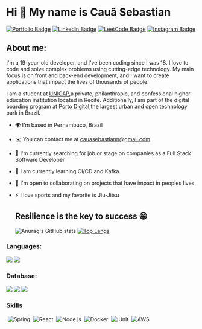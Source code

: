 Hi 👋 My name is Cauã Sebastian
==========================

[![Portfolio Badge](https://img.shields.io/badge/Portfolio-purple?style=flat-square&logo=Internet-Explorer&logoColor=white&link=https://cauasebastian.github.io/my-portfolio/)](https://cauasebastian.github.io/my-portfolio/)
[![Linkedin Badge](https://img.shields.io/badge/-LinkedIn-blue?style=flat-square&logo=Linkedin&logoColor=white&link=https://www.linkedin.com/in/cauã-sebastian-57a532259/)](https://www.linkedin.com/in/cauã-sebastian-57a532259/)
[![LeetCode Badge](https://img.shields.io/badge/LeetCode-FFA116?style=flat-square&logo=LeetCode&logoColor=black&link=https://leetcode.com/caua_sebastian/)](https://leetcode.com/caua_sebastian/)
[![Instagram Badge](https://img.shields.io/badge/Instagram-E4405F?style=flat-square&logo=Instagram&logoColor=white&link=https://www.instagram.com/caua_sebastian/)](https://www.instagram.com/caua_sebastian/)


   
## About me:

I'm a 19-year-old developer, and I've been coding since I was 18. I love to code and solve complex problems using cutting-edge technology. My main focus is on front and back-end development, and I want to create applications that impact the lives of thousands of people.

I am a student at [UNICAP](https://portal.unicap.br/),a private, philanthropic, and confessional higher education institution located in Recife. Additionally, I am part of the digital boarding program at [Porto Digital](https://www.portodigital.org/),the largest urban and open technology park in Brazil.


* 🌍  I'm based in Pernambuco, Brazil
* ✉️  You can contact me at [cauasebastiann@gmail.com](mailto:cauasebastiann@gmail.com)
* 🚀  I'm currently searching for job or stage on companies as a Full Stack Software Developer
* 🧠  I am currently learning CI/CD and Kafka.
* 🤝  I'm open to collaborating on projects that have impact in peoples lives
* ⚡  I love sports and my favorite is Jiu-Jitsu

  ## Resilience is the key to success 😁

  ![Anurag's GitHub stats](https://github-readme-stats.vercel.app/api?username=cauasebastian&show_icons=true&theme=tokyonight)
 [![Top Langs](https://github-readme-stats.vercel.app/api/top-langs/?username=cauasebastian)](https://github.com/anuraghazra/github-readme-stats)

### Languages: 
<img src="https://img.shields.io/badge/Java-ED8B00?style=for-the-badge&logo=openjdk&logoColor=white"/> <img src="https://img.shields.io/badge/JavaScript-F7DF1E?style=for-the-badge&logo=javascript&logoColor=black"/>

### Database:
<img src="https://img.shields.io/badge/Firebase-FFCA28?style=for-the-badge&logo=firebase&logoColor=black"/> <img src="https://img.shields.io/badge/MySQL-005C84?style=for-the-badge&logo=mysql&logoColor=white"/> <img src="https://img.shields.io/badge/MongoDB-47A248?style=for-the-badge&logo=mongodb&logoColor=white"/>


### Skills

<p align="left">
 <img align="center" alt="Spring" src="https://img.shields.io/badge/Spring-6DB33F?style=for-the-badge&logo=spring&logoColor=white"/>
 <img align="center" alt="React" src="https://img.shields.io/badge/React-61DAFB?style=for-the-badge&logo=react&logoColor=white"/>
 <img align="center" alt="Node.js" src="https://img.shields.io/badge/Node.js-43853D?style=for-the-badge&logo=node.js&logoColor=white"/>
 <img align="center" alt="Docker" src="https://img.shields.io/badge/Docker-2496ED?style=for-the-badge&logo=docker&logoColor=white"/>
 <img align="center" alt="jUnit" src="https://img.shields.io/badge/jUnit-25A162?style=for-the-badge&logo=junit5&logoColor=white"/>
 <img align="center" alt="AWS" src="https://img.shields.io/badge/Amazon_AWS-FFA500?style=for-the-badge&logo=amazonaws&logoColor=white"/>
</p>


